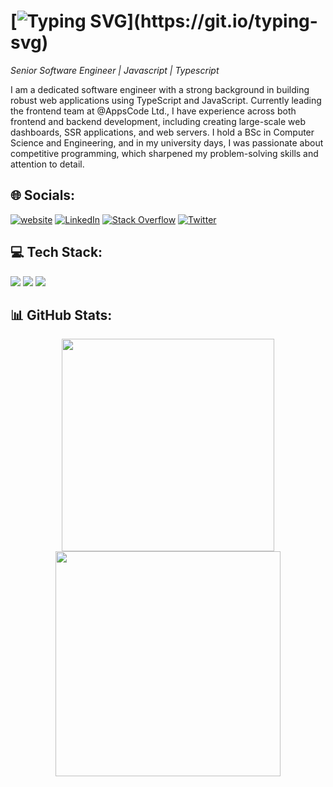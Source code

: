 # [![Typing SVG](https://readme-typing-svg.herokuapp.com?font=Mono&pause=1000&width=435&lines=+Hi+%F0%9F%91%8B+I+am+Riyad!)](https://git.io/typing-svg)
*Senior Software Engineer | Javascript | Typescript*

I am a dedicated software engineer with a strong background in building robust web applications using TypeScript and JavaScript. Currently leading the frontend team at @AppsCode Ltd., I have experience across both frontend and backend development, including creating large-scale web dashboards, SSR applications, and web servers. I hold a BSc in Computer Science and Engineering, and in my university days, I was passionate about competitive programming, which sharpened my problem-solving skills and attention to detail.

## 🌐 Socials:
[![website](https://img.shields.io/badge/Portfolio-nurriyad.xyz-2648ff?style=flat&logo=google-chrome)](https://nurriyad.xyz) [![LinkedIn](https://img.shields.io/badge/LinkedIn-%230077B5.svg?logo=linkedin&logoColor=white)](https://linkedin.com/in/nur-riyad) [![Stack Overflow](https://img.shields.io/badge/-Stackoverflow-FE7A16?logo=stack-overflow&logoColor=white)](https://stackoverflow.com/users/16781395) [![Twitter](https://img.shields.io/badge/Twitter-%231DA1F2.svg?logo=Twitter&logoColor=white)](https://twitter.com/qdnvubp) 

## 💻 Tech Stack:
<img src="https://skillicons.dev/icons?i=js,ts,cpp,go&theme=dark&perline=4" />
<img src="https://skillicons.dev/icons?i=vite,vue,nuxt,react,next,firebase,html,tailwind,css&theme=dark" />
<img src="https://skillicons.dev/icons?i=nodejs,express,nest,postgres,mongodb,linux,docker,aws,cloudflare,kubernetes" />



## 📊 GitHub Stats:
<p align = "center">
  <img src = "https://github-readme-stats.vercel.app/api?username=nurriyad&theme=vue-dark&show_icons=true&hide_border=false&count_private=true" width="340" >
  <img src = "https://github-readme-streak-stats.herokuapp.com/?user=nurriyad&theme=vue-dark&hide_border=false" width="360" >
</p>

